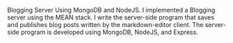Blogging Server Using MongoDB and NodeJS.
I implemented a Blogging server using the MEAN stack. I write the server-side program that saves and publishes blog posts written by the markdown-editor client. The server-side program is developed using MongoDB, NodeJS, and Express.
